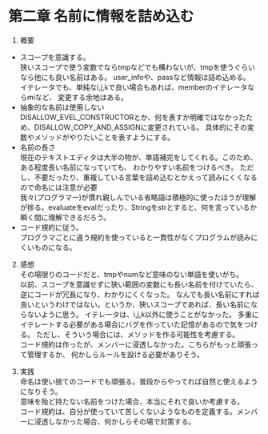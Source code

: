 第二章 名前に情報を詰め込む
===
1. 概要
  * スコープを意識する。  
  狭いスコープで使う変数でならtmpなどでも構わないが、tmpを使うぐらいなら他にも良い名前はある。
  user_infoや、passなど情報は詰め込める。  
  イテレータでも、単純なi,j,kで良い場合もあれば、memberのイテレータならmiなど、
  変更する余地はある。
  * 抽象的な名前は使用しない  
  DISALLOW_EVEL_CONSTRUCTORとか、何を表すか明確ではなかったため、DISALLOW_COPY_AND_ASSIGNに変更されている。
  具体的にその変数やメソッドがやりたいことを表すようにする。
  * 名前の長さ  
  現在のテキストエディタは大半の物が、単語補完をしてくれる。このため、ある程度長い名前になっていても、
  わかりやすい名前をつけるべき。
  ただし、不要だったり、重複している言葉を詰め込むとかえって読みにくくなるので命名には注意が必要  
  我々(プログラマー)が慣れ親しんでいる省略語は積極的に使ったほうが理解が捗る。evaluateをevalだったり、Stringをstrとすると、何を言っているか瞬く間に理解できるだろう。
  * コード規約に従う。  
  プログラマごとに違う規約を使っていると一貫性がなくプログラムが読みにくいものになる。

2. 感想  
その場限りのコードだと、tmpやnumなど意味のない単語を使いがち。  
以前、スコープを意識せずに狭い範囲の変数にも長い名前を付けていたら、逆にコードが冗長になり、わかりにくくなった。
なんでも長い名前にすれば良いというわけではない。というか、狭いスコープであれば、長い名前にならないように思う。
イテレータは、i,j,k以外に使うことがなかった。
多重にイテレートする必要がある場合にバグを作っていた記憶があるので気をつける。
ただし、そういう場合には、メソッドを作る可能性を考慮する。  
コード規約は作ったが、メンバーに浸透しなかった。こちらがもっと頑張って管理するか、
何かしらルールを設ける必要がありそう。

3. 実践  
命名は使い捨てのコードでも頑張る。普段からやってれば自然と使えるようになりそう。  
意味を殆ど持たない名前をつけた場合、本当にそれで良いか考慮する。  
コード規約は、自分が使っていて苦しくないようなものを定義する。メンバーに浸透しなかった場合、何かしらその場で対策する。
